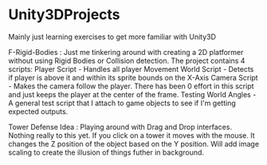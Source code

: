 # Unity3DProjects
Mainly just learning exercises to get more familiar with Unity3D

F-Rigid-Bodies :
Just me tinkering around with creating a 2D platformer without using Rigid Bodies or Collision detection.
The project contains 4 scripts:
Player Script - Handles all player Movement
World Script - Detects if player is above it and within its sprite bounds on the X-Axis
Camera Script - Makes the camera follow the player.  There has been 0 effort in this script and just keeps the player at the center of the frame.
Testing World Angles - A general test script that I attach to game objects to see if I'm getting expected outputs.

Tower Defense Idea :
Playing around with Drag and Drop interfaces.  Nothing really to this yet.  If you click on a tower it moves with the mouse.  It changes the Z position of the object based on the Y position.  Will add image scaling to create the illusion of things futher in background.


